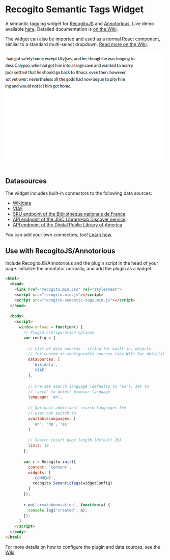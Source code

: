 # Recogito Semantic Tags Widget

A semantic tagging widget for [RecogitoJS](https://github.com/recogito/recogito-js) 
and [Annotorious](https://github.com/recogito/annotorious). Live demo available
[here](https://recogito-semantic-tags.netlify.app/). Detailed documentation is 
[on the Wiki](https://github.com/performant-software/recogito-semantic-tags/wiki).

The widget can also be imported and used as a normal React component, similar to a standard 
multi-select dropdown. [Read more on the Wiki](https://github.com/performant-software/recogito-semantic-tags/wiki/Using-as-a-React-Component).

![Example](screencast.gif)

## Datasources

The widget includes built-in connectors to the following data sources:

- [Wikidata](https://github.com/performant-software/recogito-semantic-tags/wiki/Built-In-Connectors#wikidata)
- [VIAF](https://github.com/performant-software/recogito-semantic-tags/wiki/Built-In-Connectors#viaf)
- [SRU endpoint of the Bibliothèque nationale de France](https://github.com/performant-software/recogito-semantic-tags/wiki/Built-In-Connectors#bnf)
- [API endpoint of the JISC LibraryHub Discover service](https://github.com/performant-software/recogito-semantic-tags/wiki/Built-In-Connectors#jisc)
- [API endpoint of the Digital Public Library of America](https://github.com/performant-software/recogito-semantic-tags/wiki/Built-In-Connectors#dpla)

You can add your own connectors, too! [Learn how](https://github.com/performant-software/recogito-semantic-tags/wiki/Writing-your-own-Connectors).

## Use with RecogitoJS/Annotorious

Include RecogitoJS/Annotorious and the plugin script in the head of your page. Initialize the annotator
normally, and add the plugin as a widget.

```html
<html>
  <head>
    <link href="recogito.min.css" rel="stylesheet">
    <script src="recogito.min.js"></script>
    <script src="recogito-semantic-tags.min.js"></script>
  </head>

  <body>
    <script>
      window.onload = function() {
        // Plugin configuration options
        var config = {

          // List of data sources - string for built-in, objects
          // for custom or configurable sources (see Wiki for details)
          dataSources: [  
            'Wikidata',   
            'VIAF'
          ],

          // Pre-set search language (defaults to 'en'), set to
          // 'auto' to detect browser language
          language: 'en', 

          // Optional additional search languages the 
          // user can switch to
          availableLanguages: [
            'en', 'de', 'es'
          ]
          
          // Search result page length (default 20)
          limit: 10
        };

        var r = Recogito.init({
          content: 'content',
      	  widgets: [
            'COMMENT',
            recogito.SemanticTags(widgetConfig)
          ]
        });

        r.on('createAnnotation', function(a) {
          console.log('created', a);
        });
      }
    </script>
  </body>
</html>
```

For more details on how to configure the plugin and data sources, see the 
[Wiki](https://github.com/performant-software/recogito-semantic-tags/wiki/Using-with-RecogitoJS-or-Annotorious).
